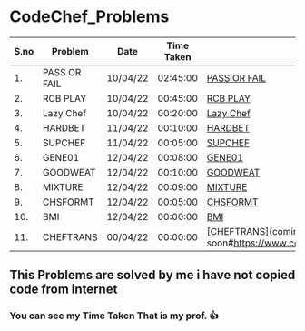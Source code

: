 # CodeChef_Problems
| S.no        | Problem             | Date     | Time Taken | Link        |
| ----------- | ------------------- | -------- | ---------- | ----------- |
| 1.          | PASS OR FAIL        | 10/04/22 | 02:45:00   | [PASS OR FAIL](https://www.codechef.com/problems/PASSORFAIL)|
| 2.          | RCB PLAY            | 10/04/22 | 00:45:00   | [RCB PLAY](https://www.codechef.com/problems/RCBPLAY)|
| 3.          | Lazy Chef           | 10/04/22 | 00:20:00   | [Lazy Chef](https://www.codechef.com/problems/LAZYCHF)|
| 4.          | HARDBET             | 11/04/22 | 00:10:00   | [HARDBET](https://www.codechef.com/problems/HARDBET)|
| 5.          | SUPCHEF             | 11/04/22 | 00:05:00   | [SUPCHEF](https://www.codechef.com/problems/SUPCHEF)|
| 6.          | GENE01              | 12/04/22 | 00:08:00   | [GENE01](https://www.codechef.com/problems/GENE01)|
| 7.          | GOODWEAT            | 12/04/22 | 00:10:00   | [GOODWEAT](https://www.codechef.com/problems/GOODWEAT)|
| 8.          | MIXTURE             | 12/04/22 | 00:09:00   | [MIXTURE](https://www.codechef.com/problems/MIXTURE)|
| 9.          | CHSFORMT            | 12/04/22 | 00:05:00   | [CHSFORMT](https://www.codechef.com/problems/CHSFORMT)|
| 10.         | BMI                 | 12/04/22 | 00:00:00   | [BMI](https://www.codechef.com/problems/BMI)|
| 11.         | CHEFTRANS           | 00/04/22 | 00:00:00   | [CHEFTRANS](coming soon#https://www.codechef.com/problems/CHEFTRANS)|

## This Problems are solved by me i have not copied code from internet
### You can see my Time Taken That is my prof. 👍

